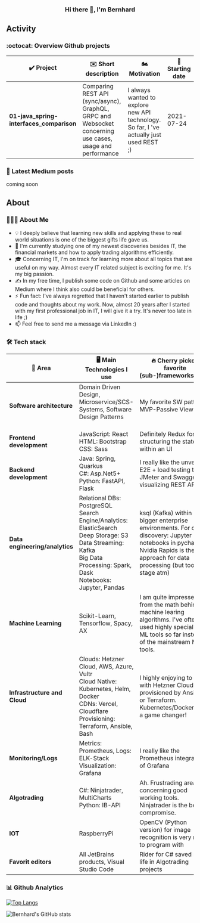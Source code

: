 <div align="center" size> <h3> Hi there 👋, I'm Bernhard </h3> </div>

## Activity

### :octocat: Overview Github projects
|   ✔️ Project  | ✉️ Short description | 🏍️ Motivation | 📆 Starting date |
| ------------- | ------------- |  ------------- |  ------------- |
| **01-java_spring-interfaces_comparison**  | Comparing REST API (sync/async), GraphQL, GRPC and Websocket concerning use cases, usage and performance  | I always wanted to explore new API technology. So far, I 've actually just used REST ;)  | 2021-07-24|

### 📯 Latest Medium posts
coming soon

## About

### 👨🏻‍💻  About Me
* 💡  I deeply believe that learning new skills and applying these to real world situations is one of the biggest gifts life gave us.  
* 🌱 I'm currently studying one of my newest discoveries besides IT, the financial markets and how to apply trading algorithms efficiently.  
* 🎓 Concerning IT, I'm on track for learning more about all topics that are useful on my way. Almost every IT related subject is exciting for me. It's my big passion.  
* ✍️ In my free time, I publish some code on Github and some articles on Medium where I think also could be beneficial for others.  
* ⚡ Fun fact: I've always regretted that I haven't started earlier to publish code and thoughts about my work. Now, almost 20 years after I started with my first professional job in IT, I will give it a try. It's never too late in life ;)  
* 📫 Feel free to send me a message via LinkedIn :)

### 🛠️ Tech stack
| 🧱 Area |  🖥️ Main Technologies I use  | :fire: Cherry picked favorite (sub-)frameworks/tools |
| ------------- | ------------- | ------------- |
| **Software architecture**  | Domain Driven Design, Microservice/SCS-Systems, Software Design Patterns &nbsp;&nbsp;&nbsp;&nbsp;&nbsp;&nbsp;&nbsp;&nbsp;&nbsp;&nbsp;&nbsp;&nbsp;&nbsp;&nbsp;&nbsp;&nbsp;&nbsp;&nbsp;&nbsp;&nbsp;&nbsp;&nbsp;&nbsp;&nbsp;&nbsp;&nbsp;&nbsp;&nbsp;&nbsp;&nbsp;&nbsp;&nbsp;&nbsp; | My favorite SW pattern: MVP-Passive View |
| **Frontend development**  | JavaScript: React <br /> HTML: Bootstrap <br /> CSS: Sass | Definitely Redux for structuring the state within an UI |
| **Backend development**  | Java: Spring, Quarkus <br /> C#: Asp.Net5+ <br /> Python: FastAPI, Flask | I really like the unversal E2E + load testing tool JMeter and Swagger for visualizing REST APIs
| **Data engineering/analytics**  | Relational DBs: PostgreSQL <br /> Search Engine/Analytics: ElasticSearch <br /> Deep Storage: S3 <br /> Data Streaming: Kafka <br /> Big Data Processing: Spark, Dask <br /> Notebooks: Jupyter, Pandas | ksql (Kafka) within bigger enterprise environments.  For data discovery: Jupyter notebooks in pycharm. Nvidia Rapids is the best approach for data processing (but too early stage atm)|
| **Machine Learning**  | Scikit-Learn, Tensorflow, Spacy, AX | I am quite impressed from the math behind machine learing algorithms. I've often used highly specialized ML tools so far instead of the mainstream ML tools. |
| **Infrastructure and Cloud**  | Clouds: Hetzner Cloud, AWS, Azure, Vultr <br /> Cloud Native: Kubernetes, Helm, Docker <br /> CDNs: Vercel, Cloudflare <br /> Provisioning: Terraform, Ansible, Bash | I highly enjoying to work with Hetzner Cloud provisioned by Ansible or Terraform. Kubernetes/Docker was a game changer! |
| **Monitoring/Logs**  | Metrics: Prometheus, Logs: ELK-Stack <br /> Visualization: Grafana  | I really like the Prometheus integration of Grafana |
| **Algotrading**  | C#: Ninjatrader, MultiCharts <br /> Python: IB-API | Ah. Frustrading area concerning good working tools. Ninjatrader is the best compromise. |
| **IOT**  | RaspberryPi  | OpenCV (Python version) for image recognition is very nice to program with |
| **Favorit editors**  | All JetBrains products, Visual Studio Code  | Rider for C# saved my life in Algotrading projects|

<!---
| **Blockchain**  | ETH contracts  | |
| **IT-Security**  | Kali Linux + Tools  | |
--->

### :bar_chart: Github Analytics
[![Top Langs](https://github-readme-stats.vercel.app/api/top-langs/?username=bperun123&theme=radical)](https://github.com/anuraghazra/github-readme-stats)

![Bernhard's GitHub stats](https://github-readme-stats.vercel.app/api?username=bperun123&show_icons=true&theme=radical)
